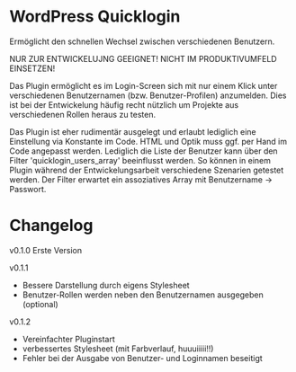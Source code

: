 WordPress Quicklogin
====================

Ermöglicht den schnellen Wechsel zwischen verschiedenen Benutzern.

NUR ZUR ENTWICKELUJNG GEEIGNET! NICHT IM PRODUKTIVUMFELD EINSETZEN!

Das Plugin ermöglicht es im Login-Screen sich mit nur einem Klick unter verschiedenen Benutzernamen (bzw. Benutzer-Profilen) anzumelden.
Dies ist bei der Entwickelung häufig recht nützlich um Projekte aus verschiedenen Rollen heraus zu testen.

Das Plugin ist eher rudimentär ausgelegt und erlaubt lediglich eine Einstellung via Konstante im Code. HTML und Optik muss ggf. per Hand im Code angepasst werden.
Lediglich die Liste der Benutzer kann über den Filter 'quicklogin_users_array' beeinflusst werden. So können in einem Plugin während der Entwickelungsarbeit verschiedene Szenarien getestet werden. Der Filter erwartet ein assoziatives Array mit Benutzername -> Passwort.

Changelog
=========

v0.1.0
Erste Version
	
v0.1.1
- Bessere Darstellung durch eigens Stylesheet
- Benutzer-Rollen werden neben den Benutzernamen ausgegeben (optional)

v0.1.2
- Vereinfachter Pluginstart
- verbessertes Stylesheet (mit Farbverlauf, huuuiiiii!!)
- Fehler bei der Ausgabe von Benutzer- und Loginnamen beseitigt